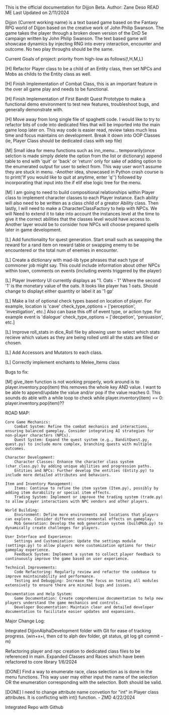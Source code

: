 This is the official documentation for Dijjon Beta.
Author: Zane Deso
READ ME Last Updated on 2/11/2024

Dijjon (Current working name) is a text based game based on the Fantasy RPG world of Dijjon based on the creative work of John Philip Swanson. The game takes the player through a broken down version of the DnD 5e campaign written by John Philip Swanson. The text based game will showcase dynamics by injecting RNG into every interaction, encounter and outcome. No two play throughs should be the same. 





Current Goals of project: priority from high-low as follows(!,H,M,L)

[H] Refactor Player class to be a child of an Entity class, then set NPCs and Mobs as childs to the Entity class as well.

[H] Finish Implementation of Combat Class, this is an important feature in the over all game play and needs to be functional.

[H] Finish Implementation of First Bandit Quest Prototype to make a functional demo environment to test new features, troubleshoot bugs, and generally demonstrate with.

[H] Move away from long single file of spaghetti code. I would like to try to refactor bits of code into dedicated files that will be imported into the main game loop later on. This way code is easier read, review takes much less time and focus maintains on development. Break it down into OOP Classes (ie, Player Class should be dedicated class with sep file)

[M] Small idea for menu functions such as inn_menu... temporarily(once selction is made simply delete the option from the list or dictionary) append table to end with 'quit' or 'back' or 'return' only for sake of adding option to the enumerated output for user to select from. This way user won't assume they are stuck in menu.
-Another idea, showcased in Python crash course is to print('If you would like to quit at anytime, enter 'q'') followed by incorporating that input into the if elif else logic tree for the menu.

[M] I am going to need to build compositional relationships within Player class to implement character classes to each Player instance. Each ability will also need to be written as a class child of a greator Ability class. Then lastly, I will need to make a CharacterClassFactory to help with NPCs. We will Need to extend it to take into account the instances level at the time to give it the correct abilities that the classes level would have access to. Another layer would be to consider how NPCs will choose prepared spells later in game development.

[L] Add functionality for quest generation. Start small such as swapping the reward for a rand item on reward table or swapping enemy to be encountered or the total num of enemies in encounter.

[L] Create a dictionary with mad-lib type phrases that each type of commoner job might say. This could include information about other NPCs within town, comments on events (including events triggered by the player)

[L] Player Inventory UI currently displays as "1. Oats - 1" Where the second '1' is the monetary value of the oats. It looks like player has 1 oats. Should change to displayt either quantity or label it as '1 gp'

[L] Make a list of optional check types based on location of player. For example, location is 'cave' check_type_options = ['perception', 'investigation', etc.] Also can base this off of event type, or action type. For example event is 'dialogue' check_type_options = ['decpetion', 'persuasion', etc.]

[L] Improve roll_stats in dice_Roll file by allowing user to select which stats recieve which values as they are being rolled until all the stats are filled or chosen.

[L] Add Accessors and Mutators to each class.

[L] Correctly implement enchants to Melee_Items class




Bugs to fix:

[M] give_item function is not working properly, work around is to player.inventory.pop(item) this removes the whole key AND value. I want to be able to append/update the value and/or pop if the value reaches 0. This sounds do able with a while loop to check while player.inventory(item) == 0: player.inventory.pop(item)??

ROAD MAP:

    Core Game Mechanics:
        Combat System: Refine the combat mechanics and interactions, ensuring balanced gameplay. Consider integrating AI strategies for non-player characters (NPCs).
        Quest System: Expand the quest system (e.g., BanditQuest.py, quest.py) to include more complex, branching quests with multiple outcomes.

    Character Development:
        Character Classes: Enhance the character class system (char_class.py) by adding unique abilities and progression paths.
        Entities and NPCs: Further develop the entities (Entity.py) to include more detailed attributes and behaviors.

    Item and Inventory Management:
        Items: Continue to refine the item system (Item.py), possibly by adding item durability or special item effects.
        Trading System: Implement or improve the trading system (trade.py) to allow player interactions with NPC vendors and other players.

    World Building:
        Environment: Define more environments and locations that players can explore. Consider different environmental effects on gameplay.
        Mob Generation: Develop the mob generation system (buildMob.py) to dynamically create challenges for players.

    User Interface and Experience:
        Settings and Customization: Update the settings module (settings.py) to allow players more customization options for their gameplay experience.
        Feedback System: Implement a system to collect player feedback to continuously improve the game based on user experience.

    Technical Improvements:
        Code Refactoring: Regularly review and refactor the codebase to improve maintainability and performance.
        Testing and Debugging: Increase the focus on testing all modules extensively to ensure there are minimal bugs and issues.

    Documentation and Help System:
        Game Documentation: Create comprehensive documentation to help new players understand the game mechanics and controls.
        Developer Documentation: Maintain clear and detailed developer documentation to facilitate easier updates and expansions.

Major Change Log:

Integrated DijjonAlphaDevelopment folder with Git for ease of tracking progress. (win+x+i, then cd to alph dev folder, git status, git log git commit -m)

Refactoring player and npc creation to dedicated class files to be referenced in main. Expanded Classes and Races which have been refactored to core library 1/6/2024

[DONE] Find a way to enumerate race, class selection as is done in the menu functions. This way user may either input the name of the selection OR the enumeration corresponding with the selection. Both should be valid.

[DONE] I need to change attribute name convetion for "int" in Player class attributes. It is conflicting with int() function. - ZMD 4/22/2024

Integrated Repo with Github